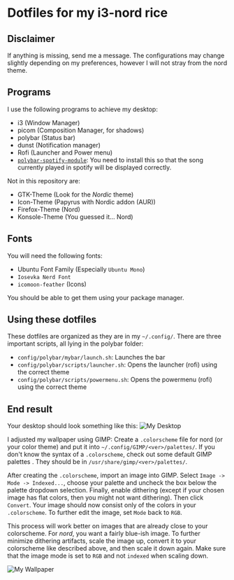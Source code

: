 # Dotfiles for my i3-nord rice
## Disclaimer
If anything is missing, send me a message. The configurations may change slightly depending on my preferences, however I will not stray from the nord theme.

## Programs
I use the following programs to achieve my desktop:
- i3 (Window Manager)
- picom (Composition Manager, for shadows)
- polybar (Status bar)
- dunst (Notification manager)
- Rofi (Launcher and Power menu)
- [`polybar-spotify-module`](https://github.com/mihirlad55/polybar-spotify-module): You need to install this so that the song currently played in spotify will be displayed correctly.

Not in this repository are:
- GTK-Theme (Look for the *Nordic* theme)
- Icon-Theme (Papyrus with Nordic addon (AUR))
- Firefox-Theme (Nord)
- Konsole-Theme (You guessed it... Nord)

## Fonts
You will need the following fonts:
- Ubuntu Font Family (Especially `Ubuntu Mono`)
- `Iosevka Nerd Font`
- `icomoon-feather` (Icons)

You should be able to get them using your package manager.

## Using these dotfiles
These dotfiles are organized as they are in my `~/.config/`. There are three important scripts, all lying in the polybar folder:

- `config/polybar/mybar/launch.sh`: Launches the bar
- `config/polybar/scripts/launcher.sh`: Opens the launcher (rofi) using the correct theme
- `config/polybar/scripts/powermenu.sh`: Opens the powermenu (rofi) using the correct theme

## End result
Your desktop should look something like this:
![My Desktop](https://i.imgur.com/TR7drrb.png)

I adjusted my wallpaper using GIMP: Create a `.colorscheme` file for nord (or your color theme) and put it into `~/.config/GIMP/<ver>/palettes/`. If you don't know the syntax of a `.colorscheme`, check out some default GIMP palettes . They should be in `/usr/share/gimp/<ver>/palettes/`.

After creating the `.colorscheme`, import an image into GIMP. Select `Image -> Mode -> Indexed...`, choose your palette and uncheck the box below the palette dropdown selection. Finally, enable dithering (except if your chosen image has flat colors, then you might not want dithering). Then click `Convert`. Your image should now consist only of the colors in your `.colorscheme`. To further edit the image, set `Mode` back to `RGB`.

This process will work better on images that are already close to your colorscheme. For *nord*, you want a fairly blue-ish image. To further minimize dithering artifacts, scale the image up, convert it to your colorscheme like described above, and then scale it down again. Make sure that the image mode is set to `RGB` and not `indexed` when scaling down.

![My Wallpaper](https://i.imgur.com/R45uIQv.jpg)
